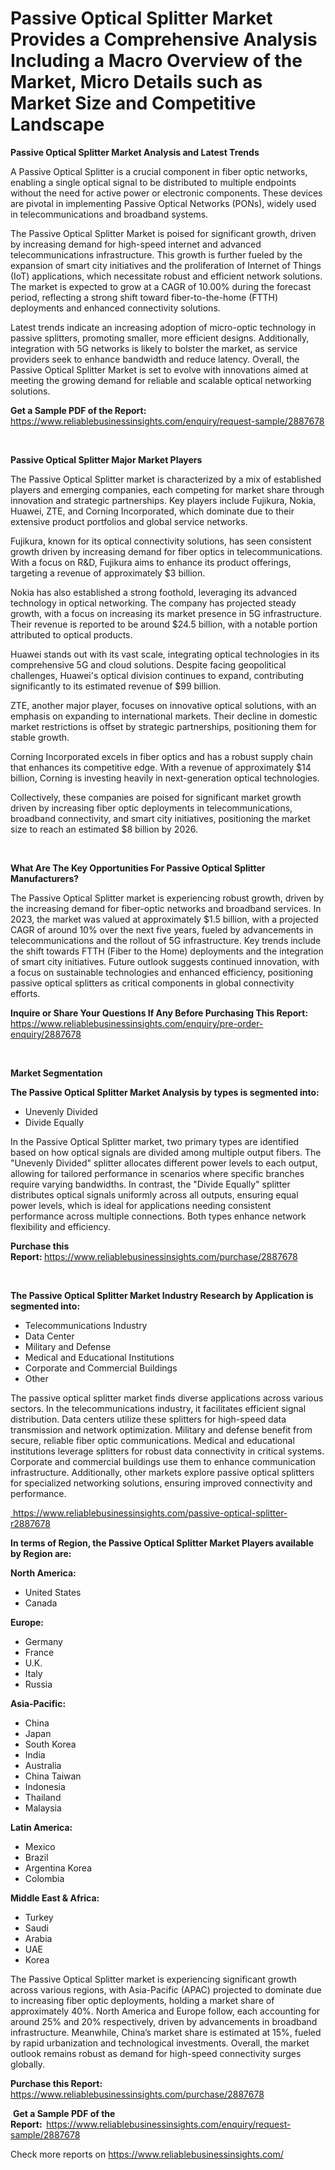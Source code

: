 <p><h1>Passive Optical Splitter Market Provides a Comprehensive Analysis Including a Macro Overview of the Market, Micro Details such as Market Size and Competitive Landscape</h1></p><p><strong>Passive Optical Splitter Market Analysis and Latest Trends</strong></p>
<p><p>A Passive Optical Splitter is a crucial component in fiber optic networks, enabling a single optical signal to be distributed to multiple endpoints without the need for active power or electronic components. These devices are pivotal in implementing Passive Optical Networks (PONs), widely used in telecommunications and broadband systems. </p><p>The Passive Optical Splitter Market is poised for significant growth, driven by increasing demand for high-speed internet and advanced telecommunications infrastructure. This growth is further fueled by the expansion of smart city initiatives and the proliferation of Internet of Things (IoT) applications, which necessitate robust and efficient network solutions. The market is expected to grow at a CAGR of 10.00% during the forecast period, reflecting a strong shift toward fiber-to-the-home (FTTH) deployments and enhanced connectivity solutions.</p><p>Latest trends indicate an increasing adoption of micro-optic technology in passive splitters, promoting smaller, more efficient designs. Additionally, integration with 5G networks is likely to bolster the market, as service providers seek to enhance bandwidth and reduce latency. Overall, the Passive Optical Splitter Market is set to evolve with innovations aimed at meeting the growing demand for reliable and scalable optical networking solutions.</p></p>
<p><strong>Get a Sample PDF of the Report:&nbsp;</strong> <a href="https://www.reliablebusinessinsights.com/enquiry/request-sample/2887678?utm_campaign=3039&utm_medium=2&utm_source=Github&utm_content=ia&utm_term=14032025&utm_id=passive-optical-splitter">https://www.reliablebusinessinsights.com/enquiry/request-sample/2887678</a></p>
<p>&nbsp;</p>
<p><strong>Passive Optical Splitter Major Market Players</strong></p>
<p><p>The Passive Optical Splitter market is characterized by a mix of established players and emerging companies, each competing for market share through innovation and strategic partnerships. Key players include Fujikura, Nokia, Huawei, ZTE, and Corning Incorporated, which dominate due to their extensive product portfolios and global service networks.</p><p>Fujikura, known for its optical connectivity solutions, has seen consistent growth driven by increasing demand for fiber optics in telecommunications. With a focus on R&D, Fujikura aims to enhance its product offerings, targeting a revenue of approximately $3 billion.</p><p>Nokia has also established a strong foothold, leveraging its advanced technology in optical networking. The company has projected steady growth, with a focus on increasing its market presence in 5G infrastructure. Their revenue is reported to be around $24.5 billion, with a notable portion attributed to optical products.</p><p>Huawei stands out with its vast scale, integrating optical technologies in its comprehensive 5G and cloud solutions. Despite facing geopolitical challenges, Huawei's optical division continues to expand, contributing significantly to its estimated revenue of $99 billion.</p><p>ZTE, another major player, focuses on innovative optical solutions, with an emphasis on expanding to international markets. Their decline in domestic market restrictions is offset by strategic partnerships, positioning them for stable growth.</p><p>Corning Incorporated excels in fiber optics and has a robust supply chain that enhances its competitive edge. With a revenue of approximately $14 billion, Corning is investing heavily in next-generation optical technologies.</p><p>Collectively, these companies are poised for significant market growth driven by increasing fiber optic deployments in telecommunications, broadband connectivity, and smart city initiatives, positioning the market size to reach an estimated $8 billion by 2026.</p></p>
<p>&nbsp;</p>
<p><strong>What Are The Key Opportunities For Passive Optical Splitter Manufacturers?</strong></p>
<p><p>The Passive Optical Splitter market is experiencing robust growth, driven by the increasing demand for fiber-optic networks and broadband services. In 2023, the market was valued at approximately $1.5 billion, with a projected CAGR of around 10% over the next five years, fueled by advancements in telecommunications and the rollout of 5G infrastructure. Key trends include the shift towards FTTH (Fiber to the Home) deployments and the integration of smart city initiatives. Future outlook suggests continued innovation, with a focus on sustainable technologies and enhanced efficiency, positioning passive optical splitters as critical components in global connectivity efforts.</p></p>
<p><strong>Inquire or Share Your Questions If Any Before Purchasing This Report:</strong> <a href="https://www.reliablebusinessinsights.com/enquiry/pre-order-enquiry/2887678?utm_campaign=3039&utm_medium=2&utm_source=Github&utm_content=ia&utm_term=14032025&utm_id=passive-optical-splitter">https://www.reliablebusinessinsights.com/enquiry/pre-order-enquiry/2887678</a></p>
<p>&nbsp;</p>
<p><strong>Market Segmentation</strong></p>
<p><strong>The Passive Optical Splitter Market Analysis by types is segmented into:</strong></p>
<p><ul><li>Unevenly Divided</li><li>Divide Equally</li></ul></p>
<p><p>In the Passive Optical Splitter market, two primary types are identified based on how optical signals are divided among multiple output fibers. The "Unevenly Divided" splitter allocates different power levels to each output, allowing for tailored performance in scenarios where specific branches require varying bandwidths. In contrast, the "Divide Equally" splitter distributes optical signals uniformly across all outputs, ensuring equal power levels, which is ideal for applications needing consistent performance across multiple connections. Both types enhance network flexibility and efficiency.</p></p>
<p><strong>Purchase this Report:&nbsp;</strong><a href="https://www.reliablebusinessinsights.com/purchase/2887678?utm_campaign=3039&utm_medium=2&utm_source=Github&utm_content=ia&utm_term=14032025&utm_id=passive-optical-splitter">https://www.reliablebusinessinsights.com/purchase/2887678</a></p>
<p>&nbsp;</p>
<p><strong>The Passive Optical Splitter Market Industry Research by Application is segmented into:</strong></p>
<p><ul><li>Telecommunications Industry</li><li>Data Center</li><li>Military and Defense</li><li>Medical and Educational Institutions</li><li>Corporate and Commercial Buildings</li><li>Other</li></ul></p>
<p><p>The passive optical splitter market finds diverse applications across various sectors. In the telecommunications industry, it facilitates efficient signal distribution. Data centers utilize these splitters for high-speed data transmission and network optimization. Military and defense benefit from secure, reliable fiber optic communications. Medical and educational institutions leverage splitters for robust data connectivity in critical systems. Corporate and commercial buildings use them to enhance communication infrastructure. Additionally, other markets explore passive optical splitters for specialized networking solutions, ensuring improved connectivity and performance.</p></p>
<p><a href="https://www.reliablebusinessinsights.com/passive-optical-splitter-r2887678?utm_campaign=3039&utm_medium=2&utm_source=Github&utm_content=ia&utm_term=14032025&utm_id=passive-optical-splitter">&nbsp;https://www.reliablebusinessinsights.com/passive-optical-splitter-r2887678</a></p>
<p><strong>In terms of Region, the Passive Optical Splitter Market Players available by Region are:</strong></p>
<p>
    <p> <strong> North America: </strong>
        <ul>
            <li>United States</li>
            <li>Canada</li>
        </ul>
        </p> 
    <p> <strong> Europe: </strong>
        <ul>
            <li>Germany</li>
            <li>France</li>
            <li>U.K.</li>
            <li>Italy</li>
            <li>Russia</li>
        </ul>
        </p> 
    <p> <strong> Asia-Pacific: </strong>
        <ul>
            <li>China</li>
            <li>Japan</li>
            <li>South Korea</li>
            <li>India</li>
            <li>Australia</li>
            <li>China Taiwan</li>
            <li>Indonesia</li>
            <li>Thailand</li>
            <li>Malaysia</li>
        </ul>
        </p> 
    <p> <strong> Latin America: </strong>
        <ul>
            <li>Mexico</li>
            <li>Brazil</li>
            <li>Argentina Korea</li>
            <li>Colombia</li>
        </ul>
        </p> 
    <p> <strong> Middle East & Africa: </strong>
        <ul>
            <li>Turkey</li>
            <li>Saudi</li>
            <li>Arabia</li>
            <li>UAE</li>
            <li>Korea</li>
        </ul>
    </p>
    </p>
<p><p>The Passive Optical Splitter market is experiencing significant growth across various regions, with Asia-Pacific (APAC) projected to dominate due to increasing fiber optic deployments, holding a market share of approximately 40%. North America and Europe follow, each accounting for around 25% and 20% respectively, driven by advancements in broadband infrastructure. Meanwhile, China’s market share is estimated at 15%, fueled by rapid urbanization and technological investments. Overall, the market outlook remains robust as demand for high-speed connectivity surges globally.</p></p>
<p><strong>Purchase this Report: </strong><a href="https://www.reliablebusinessinsights.com/purchase/2887678?utm_campaign=3039&utm_medium=2&utm_source=Github&utm_content=ia&utm_term=14032025&utm_id=passive-optical-splitter">https://www.reliablebusinessinsights.com/purchase/2887678</a></p>
<p>&nbsp;<strong>Get a Sample PDF of the Report:&nbsp;&nbsp;</strong><a href="https://www.reliablebusinessinsights.com/enquiry/request-sample/2887678?utm_campaign=3039&utm_medium=2&utm_source=Github&utm_content=ia&utm_term=14032025&utm_id=passive-optical-splitter">https://www.reliablebusinessinsights.com/enquiry/request-sample/2887678</a></p>
<p><strong></strong></p>
<p>Check more reports on <a href="https://www.reliablebusinessinsights.com/?utm_campaign=3039&utm_medium=2&utm_source=Github&utm_content=ia&utm_term=14032025&utm_id=passive-optical-splitter">https://www.reliablebusinessinsights.com/</a></p>